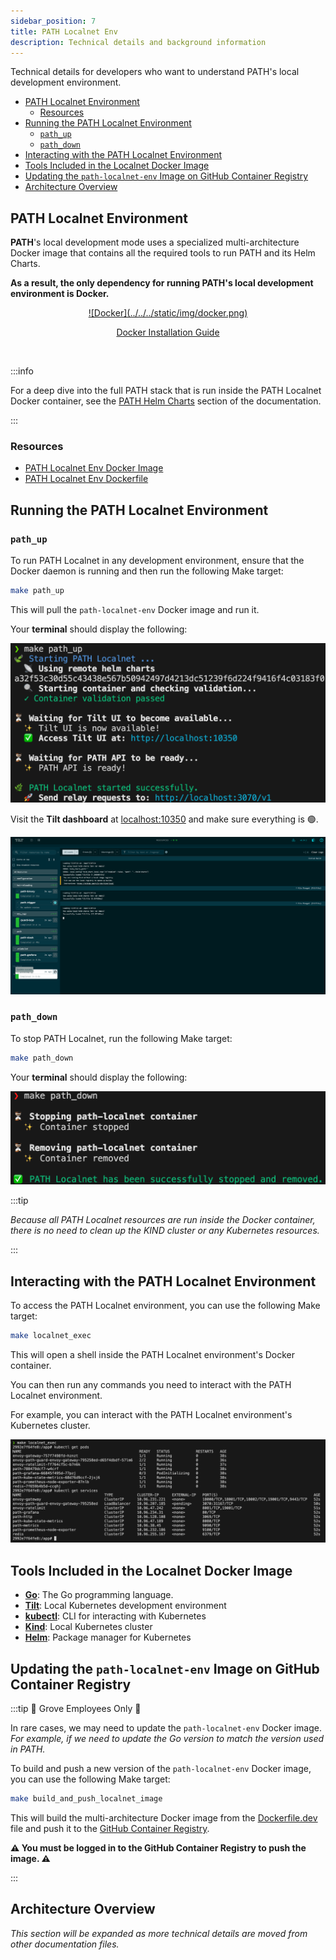```yaml
---
sidebar_position: 7
title: PATH Localnet Env
description: Technical details and background information
---
```


Technical details for developers who want to understand PATH's local development environment.

- [PATH Localnet Environment](#path-localnet-environment)
  - [Resources](#resources)
- [Running the PATH Localnet Environment](#running-the-path-localnet-environment)
  - [`path_up`](#path_up)
  - [`path_down`](#path_down)
- [Interacting with the PATH Localnet Environment](#interacting-with-the-path-localnet-environment)
- [Tools Included in the Localnet Docker Image](#tools-included-in-the-localnet-docker-image)
- [Updating the `path-localnet-env` Image on GitHub Container Registry](#updating-the-path-localnet-env-image-on-github-container-registry)
- [Architecture Overview](#architecture-overview)

## PATH Localnet Environment

**PATH**'s local development mode uses a specialized multi-architecture Docker image that contains all the required tools to run PATH and its Helm Charts.

**As a result, the only dependency for running PATH's local development environment is Docker.**


<div align="center">
  <a href="https://docs.docker.com/get-started/get-docker/" target="_blank">
    ![Docker](../../../static/img/docker.png)
    <p>Docker Installation Guide</p>
  </a>
</div>
<br/>


:::info

For a deep dive into the full PATH stack that is run inside the PATH Localnet Docker container, see the [PATH Helm Charts](../../operate/helm/1_introduction.md) section of the documentation.

:::

### Resources

- [PATH Localnet Env Docker Image](https://github.com/orgs/buildwithgrove/packages/container/package/path-localnet-env)
- [PATH Localnet Env Dockerfile](https://github.com/buildwithgrove/path/blob/main/local/Dockerfile.dev)

## Running the PATH Localnet Environment

### `path_up`

To run PATH Localnet in any development environment, ensure that the Docker daemon is running and then run the following Make target:

```bash
make path_up
```

This will pull the `path-localnet-env` Docker image and run it.

Your **terminal** should display the following:

![Terminal](../../../static/img/path-in-tilt-console.png)

Visit the **Tilt dashboard** at [localhost:10350](<http://localhost:10350/r/(all)/overview>) and make sure everything is 🟢.

![Tilt Dashboard](../../../static/img/path-in-tilt.png)

### `path_down`

To stop PATH Localnet, run the following Make target:

```bash
make path_down
```

Your **terminal** should display the following:

![Terminal](../../../static/img/path-in-tilt-console-down.png)

:::tip

_Because all PATH Localnet resources are run inside the Docker container, there is no need to clean up the KIND cluster or any Kubernetes resources._

:::

## Interacting with the PATH Localnet Environment

To access the PATH Localnet environment, you can use the following Make target:

```bash
make localnet_exec
```

This will open a shell inside the PATH Localnet environment's Docker container.

You can then run any commands you need to interact with the PATH Localnet environment.

For example, you can interact with the PATH Localnet environment's Kubernetes cluster.

![Docker Exec](../../../static/img/path-in-tilt-exec.png)



## Tools Included in the Localnet Docker Image

- [**Go**](https://go.dev/dl/): The Go programming language.
- [**Tilt**](https://docs.tilt.dev/install.html): Local Kubernetes development environment
- [**kubectl**](https://kubernetes.io/docs/tasks/tools/#kubectl): CLI for interacting with Kubernetes
- [**Kind**](https://kind.sigs.k8s.io/#installation-and-usage): Local Kubernetes cluster
- [**Helm**](https://helm.sh/docs/intro/install/): Package manager for Kubernetes

## Updating the `path-localnet-env` Image on GitHub Container Registry

:::tip 🌿 Grove Employees Only 🌿

In rare cases, we may need to update the `path-localnet-env` Docker image. _For example, if we need to update the Go version to match the version used in PATH._

To build and push a new version of the `path-localnet-env` Docker image, you can use the following Make target:

```bash
make build_and_push_localnet_image
```

This will build the multi-architecture Docker image from the [Dockerfile.dev](https://github.com/buildwithgrove/path/blob/main/local/Dockerfile.dev) file and push it to the [GitHub Container Registry](https://github.com/orgs/buildwithgrove/packages/container/package/path-localnet-env).

**⚠️ You must be logged in to the GitHub Container Registry to push the image. ⚠️**

:::

## Architecture Overview

_This section will be expanded as more technical details are moved from other documentation files._
